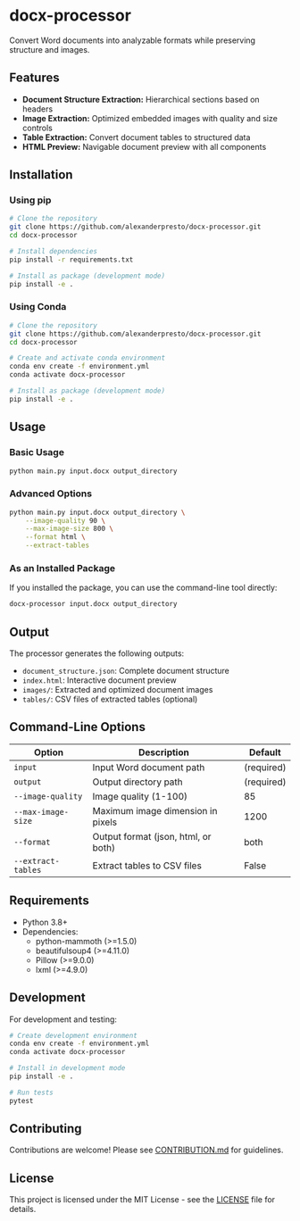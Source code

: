 # docx-processor

Convert Word documents into analyzable formats while preserving structure and images.

## Features

- **Document Structure Extraction:** Hierarchical sections based on headers
- **Image Extraction:** Optimized embedded images with quality and size controls
- **Table Extraction:** Convert document tables to structured data
- **HTML Preview:** Navigable document preview with all components

## Installation

### Using pip

```bash
# Clone the repository
git clone https://github.com/alexanderpresto/docx-processor.git
cd docx-processor

# Install dependencies
pip install -r requirements.txt

# Install as package (development mode)
pip install -e .
```

### Using Conda

```bash
# Clone the repository
git clone https://github.com/alexanderpresto/docx-processor.git
cd docx-processor

# Create and activate conda environment
conda env create -f environment.yml
conda activate docx-processor

# Install as package (development mode)
pip install -e .
```

## Usage

### Basic Usage

```bash
python main.py input.docx output_directory
```

### Advanced Options

```bash
python main.py input.docx output_directory \
    --image-quality 90 \
    --max-image-size 800 \
    --format html \
    --extract-tables
```

### As an Installed Package

If you installed the package, you can use the command-line tool directly:

```bash
docx-processor input.docx output_directory
```

## Output

The processor generates the following outputs:

- `document_structure.json`: Complete document structure
- `index.html`: Interactive document preview
- `images/`: Extracted and optimized document images
- `tables/`: CSV files of extracted tables (optional)

## Command-Line Options

| Option | Description | Default |
|--------|-------------|---------|
| `input` | Input Word document path | (required) |
| `output` | Output directory path | (required) |
| `--image-quality` | Image quality (1-100) | 85 |
| `--max-image-size` | Maximum image dimension in pixels | 1200 |
| `--format` | Output format (json, html, or both) | both |
| `--extract-tables` | Extract tables to CSV files | False |

## Requirements

- Python 3.8+
- Dependencies:
  - python-mammoth (>=1.5.0)
  - beautifulsoup4 (>=4.11.0)
  - Pillow (>=9.0.0)
  - lxml (>=4.9.0)

## Development

For development and testing:

```bash
# Create development environment
conda env create -f environment.yml
conda activate docx-processor

# Install in development mode
pip install -e .

# Run tests
pytest
```

## Contributing

Contributions are welcome! Please see [CONTRIBUTION.md](CONTRIBUTION.md) for guidelines.

## License

This project is licensed under the MIT License - see the [LICENSE](LICENSE) file for details.
